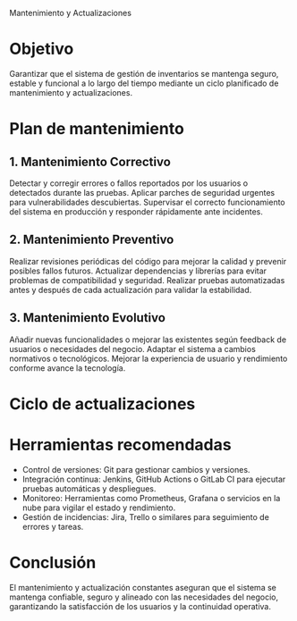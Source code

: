 Mantenimiento y Actualizaciones

# Objetivo

Garantizar que el sistema de gestión de inventarios se mantenga seguro, estable y funcional a lo largo del tiempo mediante un ciclo planificado de mantenimiento y actualizaciones.

# Plan de mantenimiento

## 1. Mantenimiento Correctivo

Detectar y corregir errores o fallos reportados por los usuarios o detectados durante las pruebas.
Aplicar parches de seguridad urgentes para vulnerabilidades descubiertas.
Supervisar el correcto funcionamiento del sistema en producción y responder rápidamente ante incidentes.

## 2. Mantenimiento Preventivo

Realizar revisiones periódicas del código para mejorar la calidad y prevenir posibles fallos futuros.
Actualizar dependencias y librerías para evitar problemas de compatibilidad y seguridad.
Realizar pruebas automatizadas antes y después de cada actualización para validar la estabilidad.

## 3. Mantenimiento Evolutivo

Añadir nuevas funcionalidades o mejorar las existentes según feedback de usuarios o necesidades del negocio.
Adaptar el sistema a cambios normativos o tecnológicos.
Mejorar la experiencia de usuario y rendimiento conforme avance la tecnología.

# Ciclo de actualizaciones

# Herramientas recomendadas

- Control de versiones: Git para gestionar cambios y versiones.
- Integración continua: Jenkins, GitHub Actions o GitLab CI para ejecutar pruebas automáticas y despliegues.
- Monitoreo: Herramientas como Prometheus, Grafana o servicios en la nube para vigilar el estado y rendimiento.
- Gestión de incidencias: Jira, Trello o similares para seguimiento de errores y tareas.
# Conclusión

El mantenimiento y actualización constantes aseguran que el sistema se mantenga confiable, seguro y alineado con las necesidades del negocio, garantizando la satisfacción de los usuarios y la continuidad operativa.


